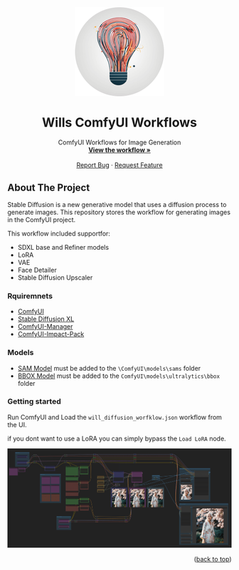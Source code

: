 #

<!-- PROJECT LOGO -->
<br />
<div align="center">
  <a href="https://github.com/othneildrew/Best-README-Template">
    <img src="images\wills-comfyui-logo-circle.png" alt="Logo" width="200" height="200">
  </a>

  <h1 align="center">Wills ComfyUI Workflows</h1>

  <p align="center">
    ComfyUI Workflows for Image Generation
    <br />
    <a href="https://github.com/othneildrew/will_diffusion_worfklow.json"><strong>View the workflow »</strong></a>
    <br />
    <br />
    <a href="https://github.com/othneildrew/Best-README-Template/issues">Report Bug</a>
    ·
    <a href="https://github.com/othneildrew/Best-README-Template/issues">Request Feature</a>
  </p>
</div>

## About The Project

Stable Diffusion is a new generative model that uses a diffusion process to generate images. This repository stores the workflow for generating images in the ComfyUI project.

This workflow included supportfor:

- SDXL base and Refiner models
- LoRA
- VAE
- Face Detailer
- Stable Diffusion Upscaler

### Rquiremnets

- [ComfyUI](https://github.com/comfyanonymous/ComfyUI)
- [Stable Diffusion XL](https://huggingface.co/docs/diffusers/api/pipelines/stable_diffusion/stable_diffusion_xl)
- [ComfyUI-Manager](https://github.com/ltdrdata/ComfyUI-Manager)
- [ComfyUI-Impact-Pack](https://github.com/ltdrdata/ComfyUI-Impact-Pack)

### Models

- [SAM Model](https://huggingface.co/spaces/jbrinkma/segment-anything/blob/main/sam_vit_b_01ec64.pth) must be added to the `\ComfyUI\models\sams` folder
- [BBOX Model](https://huggingface.co/Bingsu/adetailer/blob/main/face_yolov8m.pt) must be added to the `ComfyUI\models\ultralytics\bbox` folder

### Getting started

Run ComfyUI and Load the `will_diffusion_worfklow.json` workflow from the UI.

if you dont want to use a LoRA you can simply bypass the `Load LoRA` node.

<img src="images\wills-comfyui-workflow-image.png" alt="Workflow">

<p align="right">(<a href="#readme-top">back to top</a>)</p>
